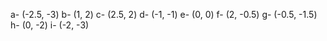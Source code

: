 a- (-2.5, -3)
b- (1, 2)
c- (2.5, 2)
d- (-1, -1)
e- (0, 0)
f- (2, -0.5)
g- (-0.5, -1.5)
h- (0, -2)
i- (-2, -3)
